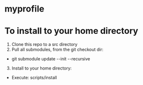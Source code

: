 # myprofile

# To install to your home directory
1. Clone this repo to a src directory
2. Pull all submodules, from the git checkout dir:
  * git submodule update --init --recursive
3. Install to your home directory:
  * Execute: scripts/install
